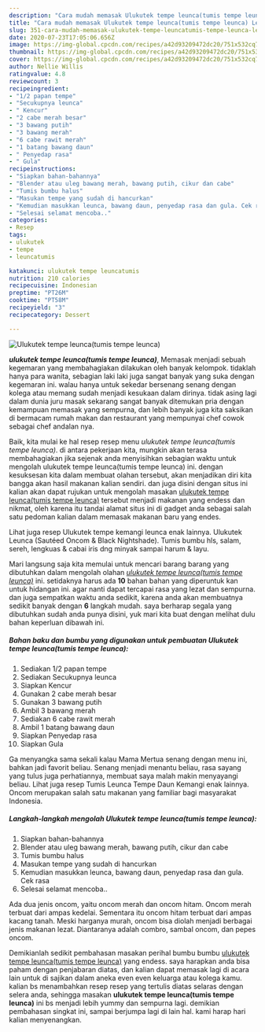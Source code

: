 ```yaml
---
description: "Cara mudah memasak Ulukutek tempe leunca(tumis tempe leunca) Lezat"
title: "Cara mudah memasak Ulukutek tempe leunca(tumis tempe leunca) Lezat"
slug: 351-cara-mudah-memasak-ulukutek-tempe-leuncatumis-tempe-leunca-lezat
date: 2020-07-23T17:05:06.656Z
image: https://img-global.cpcdn.com/recipes/a42d93209472dc20/751x532cq70/ulukutek-tempe-leuncatumis-tempe-leunca-foto-resep-utama.jpg
thumbnail: https://img-global.cpcdn.com/recipes/a42d93209472dc20/751x532cq70/ulukutek-tempe-leuncatumis-tempe-leunca-foto-resep-utama.jpg
cover: https://img-global.cpcdn.com/recipes/a42d93209472dc20/751x532cq70/ulukutek-tempe-leuncatumis-tempe-leunca-foto-resep-utama.jpg
author: Nellie Willis
ratingvalue: 4.8
reviewcount: 3
recipeingredient:
- "1/2 papan tempe"
- "Secukupnya leunca"
- " Kencur"
- "2 cabe merah besar"
- "3 bawang putih"
- "3 bawang merah"
- "6 cabe rawit merah"
- "1 batang bawang daun"
- " Penyedap rasa"
- " Gula"
recipeinstructions:
- "Siapkan bahan-bahannya"
- "Blender atau uleg bawang merah, bawang putih, cikur dan cabe"
- "Tumis bumbu halus"
- "Masukan tempe yang sudah di hancurkan"
- "Kemudian masukkan leunca, bawang daun, penyedap rasa dan gula. Cek rasa"
- "Selesai selamat mencoba.."
categories:
- Resep
tags:
- ulukutek
- tempe
- leuncatumis

katakunci: ulukutek tempe leuncatumis 
nutrition: 210 calories
recipecuisine: Indonesian
preptime: "PT26M"
cooktime: "PT58M"
recipeyield: "3"
recipecategory: Dessert

---
```



![Ulukutek tempe leunca(tumis tempe leunca)](https://img-global.cpcdn.com/recipes/a42d93209472dc20/751x532cq70/ulukutek-tempe-leuncatumis-tempe-leunca-foto-resep-utama.jpg)

<b><i>ulukutek tempe leunca(tumis tempe leunca)</i></b>, Memasak menjadi sebuah kegemaran yang membahagiakan dilakukan oleh banyak kelompok. tidaklah hanya para wanita, sebagian laki laki juga sangat banyak yang suka dengan kegemaran ini. walau hanya untuk sekedar bersenang senang dengan kolega atau memang sudah menjadi kesukaan dalam dirinya. tidak asing lagi dalam dunia juru masak sekarang sangat banyak ditemukan pria dengan kemampuan memasak yang sempurna, dan lebih banyak juga kita saksikan di bermacam rumah makan dan restaurant yang mempunyai chef cowok sebagai chef andalan nya.

Baik, kita mulai ke hal resep resep menu <i>ulukutek tempe leunca(tumis tempe leunca)</i>. di antara pekerjaan kita, mungkin akan terasa membahagiakan jika sejenak anda menyisihkan sebagian waktu untuk mengolah ulukutek tempe leunca(tumis tempe leunca) ini. dengan kesuksesan kita dalam membuat olahan tersebut, akan menjadikan diri kita bangga akan hasil makanan kalian sendiri. dan juga disini dengan situs ini kalian akan dapat rujukan untuk mengolah masakan <u>ulukutek tempe leunca(tumis tempe leunca)</u> tersebut menjadi makanan yang endess dan nikmat, oleh karena itu tandai alamat situs ini di gadget anda sebagai salah satu pedoman kalian dalam memasak makanan baru yang endes.

Lihat juga resep Ulukutek tempe kemangi leunca enak lainnya. Ulukutek Leunca (Sautéed Oncom &amp; Black Nightshade). Tumis bumbu hls, salam, sereh, lengkuas &amp; cabai iris dng minyak sampai harum &amp; layu.


Mari langsung saja kita memulai untuk mencari barang barang yang dibutuhkan dalam mengolah olahan <u><i>ulukutek tempe leunca(tumis tempe leunca)</i></u> ini. setidaknya harus ada <b>10</b> bahan bahan yang diperuntuk kan untuk hidangan ini. agar nanti dapat tercapai rasa yang lezat dan sempurna. dan juga sempatkan waktu anda sedikit, karena anda akan membuatnya sedikit banyak dengan <b>6</b> langkah mudah. saya berharap segala yang dibutuhkan sudah anda punya disini, yuk mari kita buat dengan melihat dulu bahan keperluan dibawah ini.

<!--inarticleads1-->

##### Bahan baku dan bumbu yang digunakan untuk pembuatan Ulukutek tempe leunca(tumis tempe leunca):

1. Sediakan 1/2 papan tempe
1. Sediakan Secukupnya leunca
1. Siapkan  Kencur
1. Gunakan 2 cabe merah besar
1. Gunakan 3 bawang putih
1. Ambil 3 bawang merah
1. Sediakan 6 cabe rawit merah
1. Ambil 1 batang bawang daun
1. Siapkan  Penyedap rasa
1. Siapkan  Gula


Ga menyangka sama sekali kalau Mama Mertua senang dengan menu ini, bahkan jadi favorit beliau. Senang menjadi menantu beliau, rasa sayang yang tulus juga perhatiannya, membuat saya malah makin menyayangi beliau. Lihat juga resep Tumis Leunca Tempe Daun Kemangi enak lainnya. Oncom merupakan salah satu makanan yang familiar bagi masyarakat Indonesia. 

<!--inarticleads2-->

##### Langkah-langkah mengolah Ulukutek tempe leunca(tumis tempe leunca):

1. Siapkan bahan-bahannya
1. Blender atau uleg bawang merah, bawang putih, cikur dan cabe
1. Tumis bumbu halus
1. Masukan tempe yang sudah di hancurkan
1. Kemudian masukkan leunca, bawang daun, penyedap rasa dan gula. Cek rasa
1. Selesai selamat mencoba..


Ada dua jenis oncom, yaitu oncom merah dan oncom hitam. Oncom merah terbuat dari ampas kedelai. Sementara itu oncom hitam terbuat dari ampas kacang tanah. Meski harganya murah, oncom bisa diolah menjadi berbagai jenis makanan lezat. Diantaranya adalah combro, sambal oncom, dan pepes oncom. 

Demikianlah sedikit pembahasan masakan perihal bumbu bumbu <u>ulukutek tempe leunca(tumis tempe leunca)</u> yang endess. saya harapkan anda bisa paham dengan penjabaran diatas, dan kalian dapat memasak lagi di acara lain untuk di sajikan dalam aneka even even keluarga atau kolega kamu. kalian bs menambahkan resep resep yang tertulis diatas selaras dengan selera anda, sehingga masakan <b>ulukutek tempe leunca(tumis tempe leunca)</b> ini bs menjadi lebih yummy dan sempurna lagi. demikian pembahasan singkat ini, sampai berjumpa lagi di lain hal. kami harap hari kalian menyenangkan.
